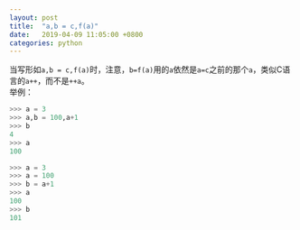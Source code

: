 ```yaml
---
layout: post
title:  "a,b = c,f(a)"
date:   2019-04-09 11:05:00 +0800
categories: python
---
```

当写形如`a,b = c,f(a)`时，注意，`b=f(a)`用的`a`依然是`a=c`之前的那个`a`，类似C语言的`a++`，而不是`++a`。  
举例：

```python
>>> a = 3
>>> a,b = 100,a+1
>>> b
4
>>> a
100
```

```python
>>> a = 3
>>> a = 100
>>> b = a+1
>>> a
100
>>> b
101
```
